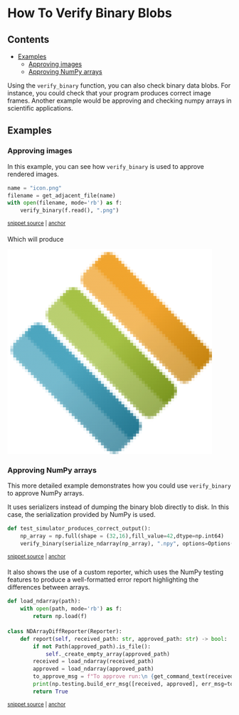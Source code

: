 # How To Verify Binary Blobs

<!-- toc -->
## Contents

  * [Examples](#examples)
    * [Approving images](#approving-images)
    * [Approving NumPy arrays](#approving-numpy-arrays)<!-- endToc -->

Using the `verify_binary` function, you can also check binary data blobs. For instance, you could check that your 
program produces correct image frames. Another example would be approving and checking numpy arrays in scientific 
applications.

## Examples

### Approving images
In this example, you can see how `verify_binary` is used to approve rendered images.

<!-- snippet: verify_binary_image -->
<a id='snippet-verify_binary_image'></a>
```py
name = "icon.png"
filename = get_adjacent_file(name)
with open(filename, mode='rb') as f:
    verify_binary(f.read(), ".png")
```
<sup><a href='/tests/test_verify.py#L174-L179' title='Snippet source file'>snippet source</a> | <a href='#snippet-verify_binary_image' title='Start of snippet'>anchor</a></sup>
<!-- endSnippet -->

Which will produce

![Approved image](../../tests/approved_files/VerifyTests.test_verify_file_binary_file.approved.png)

### Approving NumPy arrays
This more detailed example demonstrates how you could use `verify_binary` to approve NumPy arrays. 

It uses serializers instead of dumping the binary blob directly to disk. In this case, the serialization provided by NumPy is used.

<!-- snippet: verify_numpy_array -->
<a id='snippet-verify_numpy_array'></a>
```py
def test_simulator_produces_correct_output():
    np_array = np.full(shape = (32,16),fill_value=42,dtype=np.int64)
    verify_binary(serialize_ndarray(np_array), ".npy", options=Options().with_reporter(NDArrayDiffReporter()))
```
<sup><a href='/tests/test_example_numpy.py#L14-L18' title='Snippet source file'>snippet source</a> | <a href='#snippet-verify_numpy_array' title='Start of snippet'>anchor</a></sup>
<!-- endSnippet -->

It also shows the use of a custom reporter, which uses the NumPy testing features to produce a well-formatted error report highlighting the differences between arrays.

<!-- snippet: numpy_custom_reporter -->
<a id='snippet-numpy_custom_reporter'></a>
```py
def load_ndarray(path):
    with open(path, mode='rb') as f:
        return np.load(f)

class NDArrayDiffReporter(Reporter):
    def report(self, received_path: str, approved_path: str) -> bool:
        if not Path(approved_path).is_file():
            self._create_empty_array(approved_path)
        received = load_ndarray(received_path)
        approved = load_ndarray(approved_path)
        to_approve_msg = f"To approve run:\n {get_command_text(received_path,approved_path)}"
        print(np.testing.build_err_msg([received, approved], err_msg=to_approve_msg))
        return True
```
<sup><a href='/tests/test_example_numpy.py#L23-L39' title='Snippet source file'>snippet source</a> | <a href='#snippet-numpy_custom_reporter' title='Start of snippet'>anchor</a></sup>
<!-- endSnippet -->
